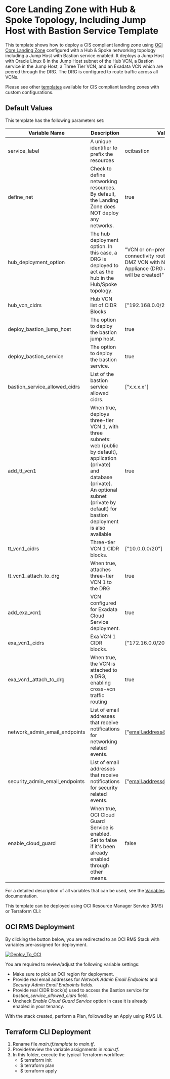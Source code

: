 # Core Landing Zone with Hub & Spoke Topology, Including Jump Host with Bastion Service Template

This template shows how to deploy a CIS compliant landing zone using [OCI Core Landing Zone](../../) configured with a Hub & Spoke networking topology including a Jump Host with Bastion service enabled. It deploys a Jump Host with Oracle Linux 8 in the Jump Host subnet of the Hub VCN, a Bastion service in the Jump Host, a Three Tier VCN, and an Exadata VCN which are peered through the DRG. The DRG is configured to route traffic across all VCNs.

Please see other [templates](../../templates/) available for CIS compliant landing zones with custom configurations.

## Default Values

This template has the following parameters set:

| Variable Name                     | Description | Value                                                                                                                      |
|-----------------------------------|-------------|----------------------------------------------------------------------------------------------------------------------------|
| service\_label                    | A unique identifier to prefix the resources | ocibastion                                                                                                                 |
| define\_net                       | Check to define networking resources. By default, the Landing Zone does NOT deploy any networks. | true                                                                                                                       |
| hub\_deployment\_option           | The hub deployment option. In this case, a DRG is deployed to act as the hub in the Hub/Spoke topology. | "VCN or on-premises connectivity routing through DMZ VCN with Network Virtual Appliance (DRG and DMZ VCN will be created)" |
| hub\_vcn\_cidrs                   | Hub VCN list of CIDR Blocks | ["192.168.0.0/24"]                                                                                                         |
| deploy\_bastion\_jump\_host       | The option to deploy the bastion jump host. | true                                                                                                                       |
| deploy\_bastion\_service          | The option to deploy the bastion service. | true                                                                                                                       |
| bastion\_service\_allowed\_cidrs  | List of the bastion service allowed cidrs. | ["x.x.x.x"]                                                                                                                |
| add\_tt\_vcn1                     | When true, deploys three-tier VCN 1, with three subnets: web (public by default), application (private) and database (private). An optional subnet (private by default) for bastion deployment is also available | true                                                                                                                       |
| tt\_vcn1\_cidrs                   | Three-tier VCN 1 CIDR blocks. | ["10.0.0.0/20"]                                                                                                            |
| tt\_vcn1\_attach\_to\_drg         | When true, attaches three-tier VCN 1 to the DRG | true                                                                                                                       |
| add\_exa\_vcn1                    | VCN configured for Exadata Cloud Service deployment. | true                                                                                                                       |
| exa\_vcn1\_cidrs                  | Exa VCN 1 CIDR blocks. | ["172.16.0.0/20"]                                                                                                          |
| exa\_vcn1\_attach\_to\_drg        | When true, the VCN is attached to a DRG, enabling cross-vcn traffic routing | true                                                                                                                       |
| network\_admin\_email\_endpoints  | List of email addresses that receive notifications for networking related events. | ["email.address@example.com"]                                                                                              |
| security\_admin\_email\_endpoints | List of email addresses that receive notifications for security related events. | ["email.address@example.com"]                                                                                              |
| enable\_cloud\_guard              | When true, OCI Cloud Guard Service is enabled. Set to false if it's been already enabled through other means. | false                                                                                                                      | |

For a detailed description of all variables that can be used, see the [Variables](../../VARIABLES.md) documentation.

This template can be deployed using OCI Resource Manager Service (RMS) or Terraform CLI:

## OCI RMS Deployment

By clicking the button below, you are redirected to an OCI RMS Stack with variables pre-assigned for deployment.

[![Deploy_To_OCI](../../images/DeployToOCI.svg)](https://cloud.oracle.com/resourcemanager/stacks/create?zipUrl=https://github.com/oci-landing-zones/terraform-oci-core-landingzone/archive/refs/heads/main.zip&zipUrlVariables={"service_label":"ocibastion","define_net":true,"hub_deployment_option":"VCN%20or%20on-premises%20connectivity%20routing%20through%20DMZ%20VCN%20with%20Network%20Virtual%20Appliance%20%28DRG%20and%20DMZ%20VCN%20will%20be%20created%29","hub_vcn_cidrs":["192.168.0.0/24"],"deploy_bastion_jump_host":true,"deploy_bastion_service":true,"bastion_service_allowed_cidrs":["x.x.x.x"],"add_tt_vcn1":true,"tt_vcn1_cidrs":["10.0.0.0/20"],"tt_vcn1_attach_to_drg":true,"add_exa_vcn1":true,"exa_vcn1_cidrs":["172.16.0.0/20"],"exa_vcn1_attach_to_drg":true,"network_admin_email_endpoints":["email.address@example.com"],"security_admin_email_endpoints":["email.address@example.com"],"enable_cloud_guard":false})

You are required to review/adjust the following variable settings:

 - Make sure to pick an OCI region for deployment.
 - Provide real email addresses for *Network Admin Email Endpoints* and *Security Admin Email Endpoints* fields.
 - Provide real CIDR block(s) used to access the Bastion service for *bastion\_service\_allowed\_cidrs* field.
 - Uncheck *Enable Cloud Guard Service* option in case it is already enabled in your tenancy.

With the stack created, perform a Plan, followed by an Apply using RMS UI.

## Terraform CLI Deployment

1. Rename file *main.tf.template* to *main.tf*.
2. Provide/review the variable assignments in *main.tf*.
3. In this folder, execute the typical Terraform workflow:
    - $ terraform init
    - $ terraform plan
    - $ terraform apply

